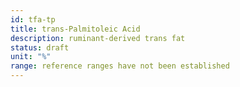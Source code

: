 ```yaml
---
id: tfa-tp
title: trans-Palmitoleic Acid
description: ruminant-derived trans fat
status: draft
unit: "%"
range: reference ranges have not been established
---
```

